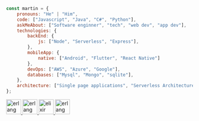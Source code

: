 
```javascript
const martin = {
    pronouns: "He" | "Him",
    code: ["Javascript", "Java", "C#", "Python"],
    askMeAbout: ["Software enginner", "tech", "web dev", "app dev"],
    technologies: {
        backEnd: {
            js: ["Node", "Serverless", "Express"],
        },
        mobileApp: {
            native: ["Android", "Flutter", "React Native"]
        },
        devOps: ["AWS", "Azure", "Google"],
        databases: ["Mysql", "Mongo", "sqlite"],
    },
    architecture: ["Single page applications", "Serverless Architecture"]
};
```

<p align="left"> 
<a href="https://git-scm.com/" target="_blank" rel="noreferrer"> <img src="https://www.vectorlogo.zone/logos/git-scm/git-scm-icon.svg" alt="erlang" width="40" height="40"/> </a> 
<a href="https://www.vim.org/docs.php" target="_blank" rel="noreferrer"> <img src="https://www.vectorlogo.zone/logos/vim/vim-icon.svg" alt="erlang" width="40" height="40"/> </a> 
<a href="https://elixir-lang.org" target="_blank" rel="noreferrer"> <img src="https://www.vectorlogo.zone/logos/elixir-lang/elixir-lang-icon.svg" alt="elixir" width="40" height="40"/> </a> 
<a href="https://www.erlang.org/" target="_blank" rel="noreferrer"> <img src="https://www.vectorlogo.zone/logos/erlang/erlang-official.svg" alt="erlang" width="40" height="40"/> </a> 
</p>
